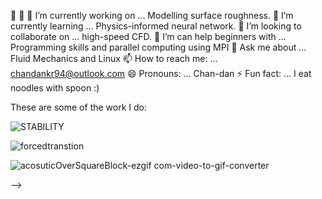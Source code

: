  👋 👋
 🔭 I’m currently working on ... Modelling surface roughness.
🌱 I’m currently learning ... Physics-informed neural network.
👯 I’m looking to collaborate on ... high-speed CFD.
🤔 I’m can help beginners with ... Programming skills and parallel computing using MPI
💬 Ask me about ... Fluid Mechanics and Linux
📫 How to reach me: ... chandankr94@outlook.com
😄 Pronouns: ... Chan-dan
⚡ Fun fact: ... I eat noodles with spoon :)

These are some of the work I do:

![STABILITY](https://github.com/user-attachments/assets/aa070cba-7edf-45cd-a084-aab88e4deb7c)

![forcedtranstion](https://github.com/user-attachments/assets/da6a4a6e-df6d-45fc-89a2-6a658ecdf6db)

![acosuticOverSquareBlock-ezgif com-video-to-gif-converter](https://github.com/user-attachments/assets/6f123bc0-ceaf-4a33-915e-19a3ba02beb6)






-->

<!--
**chandan26-ctrl/chandan26-ctrl** is a ✨ _special_ ✨ repository because its `README.md` (this file) appears on your GitHub profile.

Here are some ideas to get you started:

 🔭 I’m currently working on ... Modelling surface roughness
- 🌱 I’m currently learning ... Physics informed neural network
- 👯 I’m looking to collaborate on ... high-speed CFD
- 🤔 I’m looking for help with ... Programming skill
- 💬 Ask me about ... Fluid Mechanics and Linux
- 📫 How to reach me: ... chandankr94@outlook.com
- 😄 Pronouns: ... Chan-dan
- ⚡ Fun fact: ... I eat noodles with spoon :)
-->
